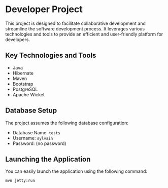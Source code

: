 # Developer Project

This project is designed to facilitate collaborative development and streamline the software development process. It leverages various technologies and tools to provide an efficient and user-friendly platform for developers.

## Key Technologies and Tools

- Java
- Hibernate
- Maven
- Bootstrap
- PostgreSQL
- Apache Wicket

## Database Setup

The project assumes the following database configuration:

- Database Name: `tests`
- Username: `sylvain`
- Password: (no password)

## Launching the Application

You can easily launch the application using the following command:

```shell
mvn jetty:run

